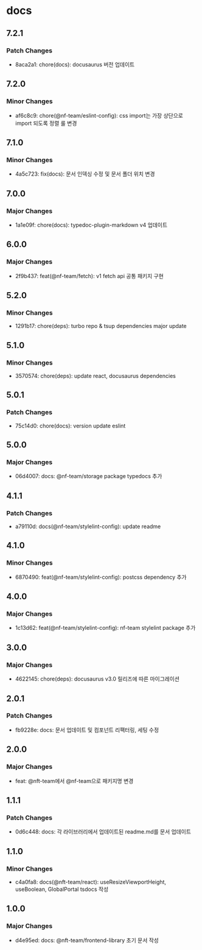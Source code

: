 # docs

## 7.2.1

### Patch Changes

- 8aca2a1: chore(docs): docusaurus 버전 업데이트

## 7.2.0

### Minor Changes

- af6c8c9: chore(@nf-team/eslint-config): css import는 가장 상단으로 import 되도록 정렬 룰 변경

## 7.1.0

### Minor Changes

- 4a5c723: fix(docs): 문서 인덱싱 수정 및 문서 폴더 위치 변경

## 7.0.0

### Major Changes

- 1a1e09f: chore(docs): typedoc-plugin-markdown v4 업데이트

## 6.0.0

### Major Changes

- 2f9b437: feat(@nf-team/fetch): v1 fetch api 공통 패키지 구현

## 5.2.0

### Minor Changes

- 1291b17: chore(deps): turbo repo & tsup dependencies major update

## 5.1.0

### Minor Changes

- 3570574: chore(deps): update react, docusaurus dependencies

## 5.0.1

### Patch Changes

- 75c14d0: chore(docs): version update eslint

## 5.0.0

### Major Changes

- 06d4007: docs: @nf-team/storage package typedocs 추가

## 4.1.1

### Patch Changes

- a79110d: docs(@nf-team/stylelint-config): update readme

## 4.1.0

### Minor Changes

- 6870490: feat(@nf-team/stylelint-config): postcss dependency 추가

## 4.0.0

### Major Changes

- 1c13d62: feat(@nf-team/stylelint-config): nf-team stylelint package 추가

## 3.0.0

### Major Changes

- 4622145: chore(deps): docusaurus v3.0 릴리즈에 따른 마이그레이션

## 2.0.1

### Patch Changes

- fb9228e: docs: 문서 업데이트 및 컴포넌트 리팩터링, 세팅 수정

## 2.0.0

### Major Changes

- feat: @nft-team에서 @nf-team으로 패키지명 변경

## 1.1.1

### Patch Changes

- 0d6c448: docs: 각 라이브러리에서 업데이트된 readme.md를 문서 업데이트

## 1.1.0

### Minor Changes

- c4a0fa8: docs(@nft-team/react): useResizeViewportHeight, useBoolean, GlobalPortal tsdocs 작성

## 1.0.0

### Major Changes

- d4e95ed: docs: @nft-team/frontend-library 초기 문서 작성
